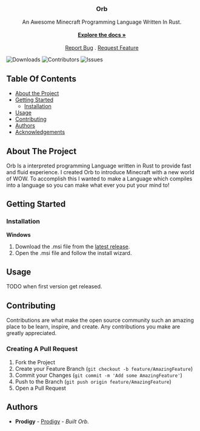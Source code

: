 <br/>
<p align="center">
  <h3 align="center">Orb</h3>

  <p align="center">
    An Awesome Minecraft Programming Language Written In Rust.
    <br/>
    <br/>
    <a href="https://github.com/OrbMC/Documentation"><strong>Explore the docs »</strong></a>
    <br/>
    <br/>
    <a href="https://github.com/OrbMC/Orb/issues">Report Bug</a>
    .
    <a href="https://github.com/OrbMC/Orb/issues">Request Feature</a>
  </p>
</p>

![Downloads](https://img.shields.io/github/downloads/OrbMC/Orb/total) ![Contributors](https://img.shields.io/github/contributors/OrbMC/Orb?color=dark-green) ![Issues](https://img.shields.io/github/issues/OrbMC/Orb)

## Table Of Contents

* [About the Project](#about-the-project)
* [Getting Started](#getting-started)
  * [Installation](#installation)
* [Usage](#usage)
* [Contributing](#contributing)
* [Authors](#authors)
* [Acknowledgements](#acknowledgements)

## About The Project

Orb Is a interpreted programming Language written in Rust to provide fast and fluid experience. I created Orb to introduce Minecraft with a new world of WOW. To accomplish this I wanted to make a Language which compiles into a language so you can make what ever you put your mind to! 

## Getting Started



### Installation

**Windows**
1. Download the .msi file from the [latest release](https://github.com/OrbMC/Orb/releases).
2. Open the .msi file and follow the install wizard.

## Usage

TODO when first version get released.

## Contributing

Contributions are what make the open source community such an amazing place to be learn, inspire, and create. Any contributions you make are greatly appreciated.

### Creating A Pull Request

1. Fork the Project
2. Create your Feature Branch (`git checkout -b feature/AmazingFeature`)
3. Commit your Changes (`git commit -m 'Add some AmazingFeature'`)
4. Push to the Branch (`git push origin feature/AmazingFeature`)
5. Open a Pull Request

## Authors

* **Prodigy** - [Prodigy](https://github.com/prodigy-dev) - *Built Orb.*
